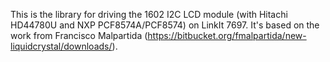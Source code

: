 This is the library for driving the 1602 I2C LCD module (with Hitachi HD44780U and NXP PCF8574A/PCF8574) on LinkIt 7697. It's based on the work from Francisco Malpartida (https://bitbucket.org/fmalpartida/new-liquidcrystal/downloads/).